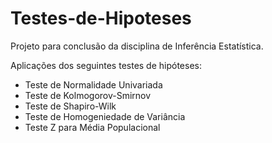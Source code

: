 # Testes-de-Hipoteses
Projeto para conclusão da disciplina de Inferência Estatística.

Aplicações dos seguintes testes de hipóteses:
- Teste de Normalidade Univariada
- Teste de Kolmogorov-Smirnov
- Teste de Shapiro-Wilk
- Teste de Homogeniedade de Variância
- Teste Z para Média Populacional
